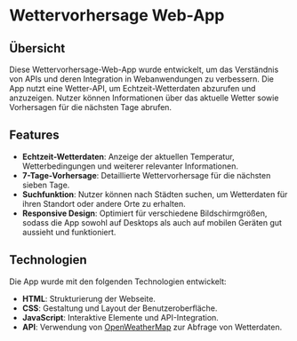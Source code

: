 
# Wettervorhersage Web-App

## Übersicht

Diese Wettervorhersage-Web-App wurde entwickelt, um das Verständnis von APIs und deren Integration in Webanwendungen zu verbessern. Die App nutzt eine Wetter-API, um Echtzeit-Wetterdaten abzurufen und anzuzeigen. Nutzer können Informationen über das aktuelle Wetter sowie Vorhersagen für die nächsten Tage abrufen.

## Features

- **Echtzeit-Wetterdaten**: Anzeige der aktuellen Temperatur, Wetterbedingungen und weiterer relevanter Informationen.
- **7-Tage-Vorhersage**: Detaillierte Wettervorhersage für die nächsten sieben Tage.
- **Suchfunktion**: Nutzer können nach Städten suchen, um Wetterdaten für ihren Standort oder andere Orte zu erhalten.
- **Responsive Design**: Optimiert für verschiedene Bildschirmgrößen, sodass die App sowohl auf Desktops als auch auf mobilen Geräten gut aussieht und funktioniert.

## Technologien

Die App wurde mit den folgenden Technologien entwickelt:

- **HTML**: Strukturierung der Webseite.
- **CSS**: Gestaltung und Layout der Benutzeroberfläche.
- **JavaScript**: Interaktive Elemente und API-Integration.
- **API**: Verwendung von [OpenWeatherMap](https://openweathermap.org/api) zur Abfrage von Wetterdaten.
